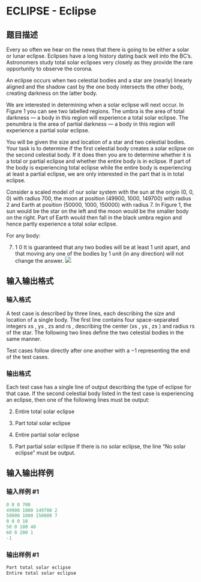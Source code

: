 # ECLIPSE - Eclipse

## 题目描述

Every so often we hear on the news that there is going to be either a solar or lunar eclipse. Eclipses have a long history dating back well into the BC’s. Astronomers study total solar eclipses very closely as they provide the rare opportunity to observe the corona.

An eclipse occurs when two celestial bodies and a star are (nearly) linearly aligned and the shadow cast by the one body intersects the other body, creating darkness on the latter body.

We are interested in determining when a solar eclipse will next occur. In Figure 1 you can see two labelled regions. The umbra is the area of total darkness — a body in this region will experience a total solar eclipse. The penumbra is the area of partial darkness — a body in this region will experience a partial solar eclipse.

You will be given the size and location of a star and two celestial bodies. Your task is to determine if the first celestial body creates a solar eclipse on the second celestial body. If it does then you are to determine whether it is a total or partial eclipse and whether the entire body is in eclipse. If part of the body is experiencing total eclipse while the entire body is experiencing at least a partial eclipse, we are only interested in the part that is in total eclipse.

Consider a scaled model of our solar system with the sun at the origin (0, 0, 0) with radius 700, the moon at position (49900, 1000, 149700) with radius 2 and Earth at position (50000, 1000, 150000) with radius 7. In Figure 1, the sun would be the star on the left and the moon would be the smaller body on the right. Part of Earth would then fall in the black umbra region and hence partly experience a total solar eclipse.

For any body:

7. 1 0 It is guaranteed that any two bodies will be at least 1 unit apart, and that moving any one of the bodies by 1 unit (in any direction) will not change the answer. ![](https://cdn.luogu.com.cn/upload/vjudge_pic/SP2946/3ac81e8c43cb9da03704d2fea3b096f76deed0b5.png)

## 输入输出格式

### 输入格式

A test case is described by three lines, each describing the size and location of a single body. The first line contains four space-separated integers xs , ys , zs and rs , describing the center (xs , ys , zs ) and radius rs of the star. The following two lines define the two celestial bodies in the same manner.

Test cases follow directly after one another with a −1 representing the end of the test cases.

### 输出格式

Each test case has a single line of output describing the type of eclipse for that case. If the second celestial body listed in the test case is experiencing an eclipse, then one of the following lines must be output:

2. Entire total solar eclipse

3. Part total solar eclipse

4. Entire partial solar eclipse

5. Part partial solar eclipse If there is no solar eclipse, the line “No solar eclipse” must be output.

## 输入输出样例

### 输入样例 #1

```cpp
0 0 0 700
49900 1000 149700 2
50000 1000 150000 7
0 0 0 10
50 0 100 40
60 0 200 1
-1
```


### 输出样例 #1

```cpp
Part total solar eclipse
Entire total solar eclipse
```


